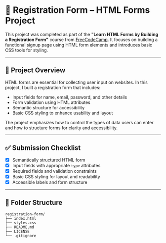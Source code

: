 # 📝 Registration Form – HTML Forms Project

This project was completed as part of the **"Learn HTML Forms by Building a Registration Form"** course from [FreeCodeCamp](https://www.freecodecamp.org/certification/jfcosta/responsive-web-design). It focuses on building a functional signup page using HTML form elements and introduces basic CSS tools for styling.

---

## 📖 Project Overview

HTML forms are essential for collecting user input on websites. In this project, I built a registration form that includes:

- Input fields for name, email, password, and other details  
- Form validation using HTML attributes  
- Semantic structure for accessibility  
- Basic CSS styling to enhance usability and layout

The project emphasizes how to control the types of data users can enter and how to structure forms for clarity and accessibility.

---

## ✅ Submission Checklist

- [x] Semantically structured HTML form  
- [x] Input fields with appropriate `type` attributes  
- [x] Required fields and validation constraints  
- [x] Basic CSS styling for layout and readability  
- [x] Accessible labels and form structure

---

## 📂 Folder Structure

```plaintext
registration-form/
├── index.html
├── styles.css
├── README.md
├── LICENSE
└── .gitignore
